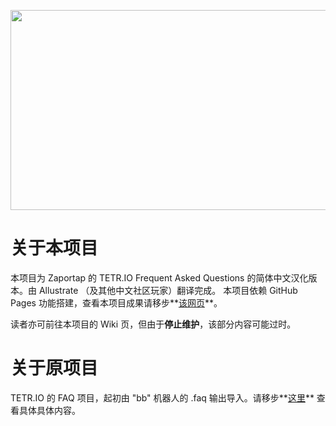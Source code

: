 <p align="center">
  <img width="640" height="320" src="https://repository-images.githubusercontent.com/430313654/7b437637-79c6-461a-8118-e6e921951c41">
</p>

# 关于本项目
本项目为 Zaportap 的 TETR.IO Frequent Asked Questions 的简体中文汉化版本。由 Allustrate （及其他中文社区玩家）翻译完成。
本项目依赖 GitHub Pages 功能搭建，查看本项目成果请移步**[该网页](https://allustrate.github.io/tetriofaq/)**。

读者亦可前往本项目的 Wiki 页，但由于**停止维护**，该部分内容可能过时。

# 关于原项目
TETR.IO 的 FAQ 项目，起初由 "bb" 机器人的 .faq 输出导入。请移步**[这里](https://github.com/tetrio/faq/Wiki)** 查看具体具体内容。